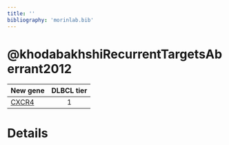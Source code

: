 ```yaml
---
title: ''
bibliography: 'morinlab.bib'
---
```


# @khodabakhshiRecurrentTargetsAberrant2012
|New gene|DLBCL tier|
|:-|:-:|
|[CXCR4](CXCR4)|1 |

# Details

